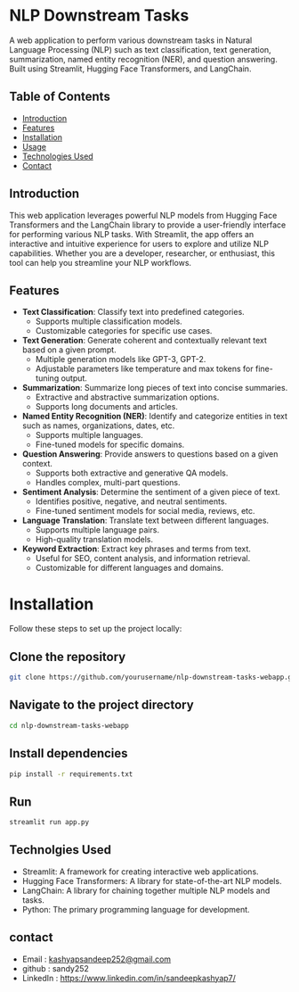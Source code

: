 
# NLP Downstream Tasks

A web application to perform various downstream tasks in Natural Language Processing (NLP) such as text classification, text generation, summarization, named entity recognition (NER), and question answering. Built using Streamlit, Hugging Face Transformers, and LangChain.

## Table of Contents

- [Introduction](#introduction)
- [Features](#features)
- [Installation](#installation)
- [Usage](#usage)
- [Technologies Used](#technologies-used)
- [Contact](#contact)

## Introduction

This web application leverages powerful NLP models from Hugging Face Transformers and the LangChain library to provide a user-friendly interface for performing various NLP tasks. With Streamlit, the app offers an interactive and intuitive experience for users to explore and utilize NLP capabilities. Whether you are a developer, researcher, or enthusiast, this tool can help you streamline your NLP workflows.

## Features

- **Text Classification**: Classify text into predefined categories.
  - Supports multiple classification models.
  - Customizable categories for specific use cases.
- **Text Generation**: Generate coherent and contextually relevant text based on a given prompt.
  - Multiple generation models like GPT-3, GPT-2.
  - Adjustable parameters like temperature and max tokens for fine-tuning output.
- **Summarization**: Summarize long pieces of text into concise summaries.
  - Extractive and abstractive summarization options.
  - Supports long documents and articles.
- **Named Entity Recognition (NER)**: Identify and categorize entities in text such as names, organizations, dates, etc.
  - Supports multiple languages.
  - Fine-tuned models for specific domains.
- **Question Answering**: Provide answers to questions based on a given context.
  - Supports both extractive and generative QA models.
  - Handles complex, multi-part questions.
- **Sentiment Analysis**: Determine the sentiment of a given piece of text.
  - Identifies positive, negative, and neutral sentiments.
  - Fine-tuned sentiment models for social media, reviews, etc.
- **Language Translation**: Translate text between different languages.
  - Supports multiple language pairs.
  - High-quality translation models.
- **Keyword Extraction**: Extract key phrases and terms from text.
  - Useful for SEO, content analysis, and information retrieval.
  - Customizable for different languages and domains.

# Installation
Follow these steps to set up the project locally:
## Clone the repository
```bash
git clone https://github.com/yourusername/nlp-downstream-tasks-webapp.git
```
## Navigate to the project directory
```bash
cd nlp-downstream-tasks-webapp
```
## Install dependencies
```bash
pip install -r requirements.txt
```
## Run
```bash
streamlit run app.py
```

## Technolgies Used
- Streamlit: A framework for creating interactive web applications.
- Hugging Face Transformers: A library for state-of-the-art NLP models.
- LangChain: A library for chaining together multiple NLP models and tasks.
- Python: The primary programming language for development.

## contact
- Email : kashyapsandeep252@gmail.com
- github : sandy252
- LinkedIn : https://www.linkedin.com/in/sandeepkashyap7/
